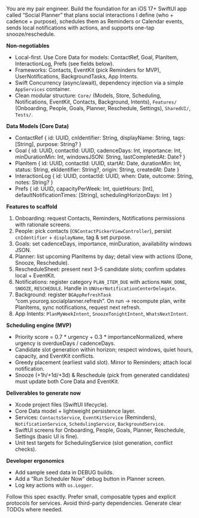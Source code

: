 You are my pair engineer. Build the foundation for an iOS 17+ SwiftUI app called “Social Planner” that plans social interactions I define (who + cadence + purpose), schedules them as Reminders or Calendar events, sends local notifications with actions, and supports one-tap snooze/reschedule.

**Non-negotiables**
- Local-first. Use Core Data for models: ContactRef, Goal, PlanItem, InteractionLog, Prefs (see fields below).
- Frameworks: Contacts, EventKit (pick Reminders for MVP), UserNotifications, BackgroundTasks, App Intents.
- Swift Concurrency (async/await), dependency injection via a simple `AppServices` container.
- Clean modular structure: `Core/` (Models, Store, Scheduling, Notifications, EventKit, Contacts, Background, Intents), `Features/` (Onboarding, People, Goals, Planner, Reschedule, Settings), `SharedUI/`, `Tests/`.

**Data Models (Core Data)**
- ContactRef { id: UUID, cnIdentifier: String, displayName: String, tags: [String], purpose: String? }
- Goal { id: UUID, contactId: UUID, cadenceDays: Int, importance: Int, minDurationMin: Int, windowsJSON: String, lastCompletedAt: Date? }
- PlanItem { id: UUID, contactId: UUID, startAt: Date, durationMin: Int, status: String, ekIdentifier: String?, origin: String, createdAt: Date }
- InteractionLog { id: UUID, contactId: UUID, when: Date, outcome: String, notes: String? }
- Prefs { id: UUID, capacityPerWeek: Int, quietHours: [Int], defaultNotificationTimes: [String], schedulingHorizonDays: Int }

**Features to scaffold**
1) Onboarding: request Contacts, Reminders, Notifications permissions with rationale screens.
2) People: pick contacts (`CNContactPickerViewController`), persist `cnIdentifier` + `displayName`, tag & set purpose.
3) Goals: set cadenceDays, importance, minDuration, availability windows JSON.
4) Planner: list upcoming PlanItems by day; detail view with actions (Done, Snooze, Reschedule).
5) RescheduleSheet: present next 3–5 candidate slots; confirm updates local + EventKit.
6) Notifications: register category `PLAN_ITEM_DUE` with actions `MARK_DONE`, `SNOOZE`, `RESCHEDULE`. Handle in `UNUserNotificationCenterDelegate`.
7) Background: register `BGAppRefreshTask` “com.yourorg.socialplanner.refresh”. On run → recompute plan, write PlanItems, sync notifications, request next refresh.
8) App Intents: `PlanMyWeekIntent`, `SnoozeTonightIntent`, `WhatsNextIntent`.

**Scheduling engine (MVP)**
- Priority score = 0.7 * urgency + 0.3 * importanceNormalized, where urgency is overdueDays / cadenceDays.
- Candidate slot generation within horizon; respect windows, quiet hours, capacity, and EventKit conflicts.
- Greedy placement (earliest valid slot). Mirror to Reminders; attach local notification.
- Snooze (+1h/+1d/+3d) & Reschedule (pick from generated candidates) must update both Core Data and EventKit.

**Deliverables to generate now**
- Xcode project files (SwiftUI lifecycle).
- Core Data model + lightweight persistence layer.
- Services: `ContactsService`, `EventKitService` (Reminders), `NotificationService`, `SchedulingService`, `BackgroundService`.
- SwiftUI screens for Onboarding, People, Goals, Planner, Reschedule, Settings (basic UI is fine).
- Unit test targets for SchedulingService (slot generation, conflict checks).

**Developer ergonomics**
- Add sample seed data in DEBUG builds.
- Add a “Run Scheduler Now” debug button in Planner screen.
- Log key actions with `os.Logger`.

Follow this spec exactly. Prefer small, composable types and explicit protocols for services. Avoid third-party dependencies. Generate clear TODOs where needed.
